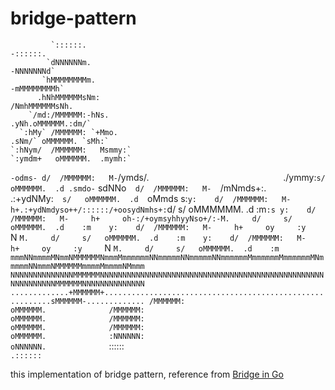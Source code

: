 # bridge-pattern
                                                                                                    
             `::::::.                                                          -::::::.             
            `dNNNNNNm.                                                        -NNNNNNNd`            
           `hMMMMMMMMm.                                                      -mMMMMMMMMh`           
          .hNhMMMMMMsNm:                                                    /NmhMMMMMMsNh.          
        `/md:/MMMMMM:-hNs.                                                .yNh.oMMMMMM.:dm/`        
      `:hMy` /MMMMMM: `+Mmo.                                            .sNm/` oMMMMMM. `sMh:`      
    `:hNym/  /MMMMMM:   Msmmy:`                                      `:ymdm+   oMMMMMM.  .mymh:`    
 `-odms- d/  /MMMMMM:   M-`/ymds/.`                              `./ymmy:`s/   oMMMMMM.  .d .smdo-` 
sdNNo`   d/  /MMMMMM:   M-   `/mNmds+:.``                  ``.:+ydNMy:`   s/   oMMMMMM.  .d   `oMmds
s:`y:    d/  /MMMMMM:   M-     h+.:+ydNmdyso++/::::::/+oosydNmhs+:`d/     s/   oMMMMMM.  .d    :m`:s
   y:    d/  /MMMMMM:   M-     h+     oh-:/+oymsyhhyyNso+/:-M.     d/     s/   oMMMMMM.  .d    :m   
   y:    d/  /MMMMMM:   M-     h+     oy     :y     `N     `M.     d/     s/   oMMMMMM.  .d    :m   
   y:    d/  /MMMMMM:   M-     h+     oy     :y     `N     `M.     d/     s/   oMMMMMM.  .d    :m   
mmmNNmmmmMNmmNMMMMMMNmmmMmmmmmmNNmmmmmNNmmmmmNNmmmmmmMmmmmmmMmmmmmmMNmmmmmNNmmmNMMMMMMmmmmMmmmmNMmmm
NNNNNNNNNNNNNNMMMMMMNNNNNNNNNNNNNNNNNNNNNNNNNNNNNNNNNNNNNNNNNNNNNNNNNNNNNNNNNNNNMMMMMMNNNNNNNNNNNNNN
.............+MMMMMM+..........................................................sMMMMMM-.............
             /MMMMMM:                                                          oMMMMMM.             
             /MMMMMM:                                                          oMMMMMM.             
             /MMMMMM:                                                          oMMMMMM.             
             /MMMMMM:                                                          oMMMMMM.             
             :NNNNNN:                                                          oNNNNNN.             
             `::::::`                                                          .::::::`             
                                                                                                    
this implementation of bridge pattern, reference from <a href="https://refactoring.guru/design-patterns/bridge/go/example#example-0">Bridge in Go</a>
